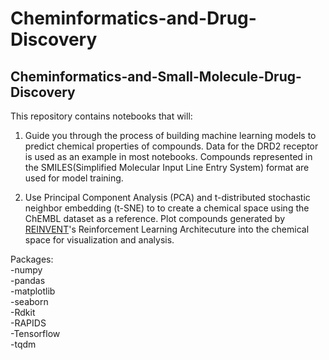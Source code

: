 # Cheminformatics-and-Drug-Discovery
## Cheminformatics-and-Small-Molecule-Drug-Discovery

This repository contains notebooks that will:

1. Guide you through the process of building machine learning models to predict chemical properties of compounds. Data for the DRD2 receptor is used as an example in most notebooks. Compounds represented in the SMILES(Simplified Molecular Input Line Entry System) format are used for model training.

2. Use Principal Component Analysis (PCA) and t-distributed stochastic neighbor embedding (t-SNE) to to create a chemical space using the ChEMBL dataset as a reference. Plot compounds generated by [REINVENT](https://github.com/MolecularAI/Reinvent)'s Reinforcement Learning Architecuture into the chemical space for visualization and analysis.


Packages:\
-numpy\
-pandas\
-matplotlib\
-seaborn\
-Rdkit\
-RAPIDS\
-Tensorflow\
-tqdm
